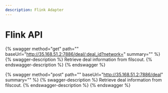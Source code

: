```yaml
---
description: Flink Adapter
---
```


# Flink API

{% swagger method="get" path="" baseUrl="http://35.168.51.2:7886/deal/:deal_id?network=" summary="" %}
{% swagger-description %}
Retrieve deal information from filscout.
{% endswagger-description %}
{% endswagger %}

{% swagger method="post" path="" baseUrl="http://35.168.51.2:7886/deal" summary="" %}
{% swagger-description %}
Retrieve deal information from filscout.
{% endswagger-description %}
{% endswagger %}
